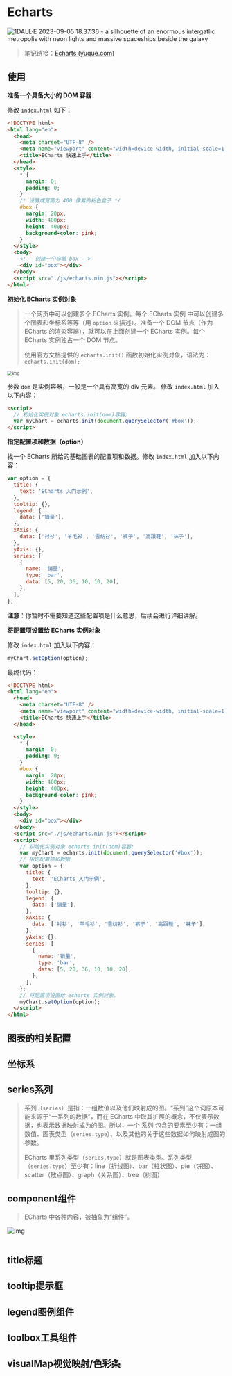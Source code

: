 # Echarts

<img src="./index.assets/cover.png" alt="1DALL·E 2023-09-05 18.37.36 - a silhouette of an enormous intergatlic metropolis with neon lights and massive spaceships beside the galaxy" />

> 笔记链接：[Echarts (yuque.com)](https://www.yuque.com/yaozhuotangtangzhuaitianxia/zcng97/frwkb367qwn5931h#hAFcx)

## 使用

**准备一个具备大小的 DOM 容器**

修改 `index.html` 如下：

```html
<!DOCTYPE html>
<html lang="en">
  <head>
    <meta charset="UTF-8" />
    <meta name="viewport" content="width=device-width, initial-scale=1.0" />
    <title>ECharts 快速上手</title>
  </head>
  <style>
    * {
      margin: 0;
      padding: 0;
    }
    /* 设置成宽高为 400 像素的粉色盒子 */
    #box {
      margin: 20px;
      width: 400px;
      height: 400px;
      background-color: pink;
    }
  </style>
  <body>
    <!-- 创建一个容器 box -->
    <div id="box"></div>
  </body>
  <script src="./js/echarts.min.js"></script>
</html>
```

**初始化 ECharts 实例对象**

> 一个网页中可以创建多个 ECharts 实例。每个 ECharts 实例 中可以创建多个图表和坐标系等等（用 `option` 来描述）。准备一个 DOM 节点（作为 ECharts 的渲染容器），就可以在上面创建一个 ECharts 实例。每个 ECharts 实例独占一个 DOM 节点。
>
> 使用官方文档提供的 `echarts.init()` 函数初始化实例对象，语法为：`echarts.init(dom);`

<img src="./index.assets/fca411863c00f4caf30e04e55e84a9ac-0.png" alt="img" style="zoom:70%;" />

参数 `dom` 是实例容器，一般是一个具有高宽的 div 元素。 修改 `index.html` 加入以下内容：

```html
<script>
  // 初始化实例对象 echarts.init(dom)容器;
  var myChart = echarts.init(document.querySelector('#box'));
</script>
```

**指定配置项和数据（option）**

找一个 ECharts 所给的基础图表的配置项和数据。修改 `index.html` 加入以下内容：

```js
var option = {
  title: {
    text: 'ECharts 入门示例',
  },
  tooltip: {},
  legend: {
    data: ['销量'],
  },
  xAxis: {
    data: ['衬衫', '羊毛衫', '雪纺衫', '裤子', '高跟鞋', '袜子'],
  },
  yAxis: {},
  series: [
    {
      name: '销量',
      type: 'bar',
      data: [5, 20, 36, 10, 10, 20],
    },
  ],
};
```

**注意**：你暂时不需要知道这些配置项是什么意思，后续会进行详细讲解。

**将配置项设置给 ECharts 实例对象**

修改 `index.html` 加入以下内容：

```js
myChart.setOption(option);
```

最终代码：

```html
<!DOCTYPE html>
<html lang="en">
  <head>
    <meta charset="UTF-8" />
    <meta name="viewport" content="width=device-width, initial-scale=1.0" />
    <title>ECharts 快速上手</title>
  </head>

  <style>
    * {
      margin: 0;
      padding: 0;
    }
    #box {
      margin: 20px;
      width: 400px;
      height: 400px;
      background-color: pink;
    }
  </style>
  <body>
    <div id="box"></div>
  </body>
  <script src="./js/echarts.min.js"></script>
  <script>
    // 初始化实例对象 echarts.init(dom)容器;
    var myChart = echarts.init(document.querySelector('#box'));
    // 指定配置项和数据
    var option = {
      title: {
        text: 'ECharts 入门示例',
      },
      tooltip: {},
      legend: {
        data: ['销量'],
      },
      xAxis: {
        data: ['衬衫', '羊毛衫', '雪纺衫', '裤子', '高跟鞋', '袜子'],
      },
      yAxis: {},
      series: [
        {
          name: '销量',
          type: 'bar',
          data: [5, 20, 36, 10, 10, 20],
        },
      ],
    };
    // 将配置项设置给 echarts 实例对象。
    myChart.setOption(option);
  </script>
</html>
```

## 图表的相关配置

## 坐标系

## series系列

> 系列（`series`）是指：一组数值以及他们映射成的图。“系列”这个词原本可能来源于“一系列的数据”，而在 ECharts 中取其扩展的概念，不仅表示数据，也表示数据映射成为的图。所以，一个 系列 包含的要素至少有：一组数值、图表类型（`series.type`）、以及其他的关于这些数据如何映射成图的参数。
>
> ECharts 里系列类型（`series.type`）就是图表类型。系列类型（`series.type`）至少有：line（折线图）、bar（柱状图）、pie（饼图）、scatter（散点图）、graph（关系图）、tree（树图）



## component组件

> ECharts 中各种内容，被抽象为“组件”。
>
> 

![img](./index.assets/f4be1be7ef8d28801dd46961b151c2ba-0.png)

```

```

## title标题



## tooltip提示框

## legend图例组件

## toolbox工具组件

## visualMap视觉映射/色彩条